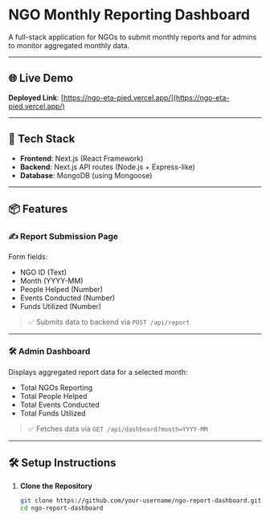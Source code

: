 # NGO Monthly Reporting Dashboard

A full-stack application for NGOs to submit monthly reports and for admins to monitor aggregated monthly data.

---

## 🌐 Live Demo

**Deployed Link**: [https://ngo-eta-pied.vercel.app/](https://ngo-eta-pied.vercel.app/)  

---

## 🧰 Tech Stack

- **Frontend**: Next.js (React Framework)
- **Backend**: Next.js API routes (Node.js + Express-like)
- **Database**: MongoDB (using Mongoose)

---

## 📦 Features

### ✍️ Report Submission Page

Form fields:
- NGO ID (Text)
- Month (YYYY-MM)
- People Helped (Number)
- Events Conducted (Number)
- Funds Utilized (Number)

> ✅ Submits data to backend via `POST /api/report`

---

### 🛠 Admin Dashboard

Displays aggregated report data for a selected month:
- Total NGOs Reporting
- Total People Helped
- Total Events Conducted
- Total Funds Utilized

> ✅ Fetches data via `GET /api/dashboard?month=YYYY-MM`

---

## 🛠️ Setup Instructions

1. **Clone the Repository**
   ```bash
   git clone https://github.com/your-username/ngo-report-dashboard.git
   cd ngo-report-dashboard
